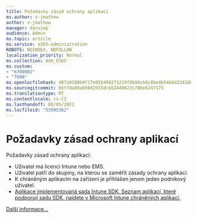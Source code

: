 ```yaml
---
title: Požadavky zásad ochrany aplikací
ms.author: v-jmathew
author: v-jmathew
manager: dansimp
audience: Admin
ms.topic: article
ms.service: o365-administration
ROBOTS: NOINDEX, NOFOLLOW
localization_priority: Normal
ms.collection: Adm_O365
ms.custom:
- "6700002"
- "7680"
ms.openlocfilehash: d07a9500b9f17e05b4982f1219f8b94cb8c8be4b5484d334108c9131b42b5659
ms.sourcegitcommit: b5f7da89a650d2915dc652449623c78be6247175
ms.translationtype: MT
ms.contentlocale: cs-CZ
ms.lasthandoff: 08/05/2021
ms.locfileid: "53995362"
---
```

# <a name="application-protection-policy-requirements"></a>Požadavky zásad ochrany aplikací

Požadavky zásad ochrany aplikací:

- Uživatel má licenci Intune nebo EMS.
- Uživatel patří do skupiny, na kterou se zaměřit zásady ochrany aplikací.
- K chráněným aplikacím na zařízení je přihlášen jenom jeden podnikový uživatel.
- [Aplikace implementovaná sada Intune SDK. Seznam aplikací, které podporují sadu SDK, najdete v Microsoft Intune chráněných aplikací.](https://docs.microsoft.com/mem/intune/apps/apps-supported-intune-apps)

[Další informace...](https://docs.microsoft.com/mem/intune/apps/app-protection-policy)
